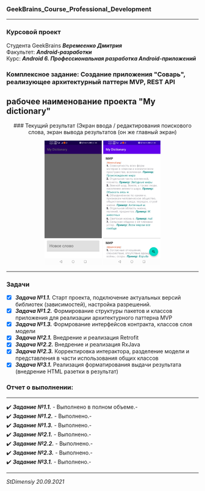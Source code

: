 ### GeekBrains_Course_Professional_Development
---

### Курсовой проект 

Студента GeekBrains ***Веремеенко Дмитрия***    
Факультет: ***Android-разработки***    
Курс: ***Android 6. Профессиональная разработка Android-приложений***
### Комплексное задание: Создание приложения "Соварь", реализующее архитектурный паттерн MVP, REST API
рабочее наименование проекта "My dictionary"
---    

<p align="center"> ### Текущий результат (Экран ввода / редактирования поискового слова, экран вывода результатов (он же главный экран)  </p>
<p align="center">
  <img src="https://github.com/stdimensiy/GeekBrains_Course_Professional_Development_HW_My_Dictionary_MVP/blob/completing_homework/snapshots/my_dictionary_1.jpg" width="150" title="Нижний лист - ввод и редактирвоание поисковой фразы">
  <img src="https://github.com/stdimensiy/GeekBrains_Course_Professional_Development_HW_My_Dictionary_MVP/blob/completing_homework/snapshots/my_dictionar_2.jpg" width="150" title="Экран выдачи результата">
</p>

--- 

### Задачи
- [X] ***Задача №1.1.***    Старт проекта, подключение актуальных версий библиотек (зависимостей), настройка разрешений.
- [X] ***Задача №1.2.***    Формирование структуры  пакетов и классов приложения для реализации архитектурного паттерна MVP
- [X] ***Задача №1.3.***    Формрование интерфейсов контракта, классов слоя модели
- [X] ***Задача №2.1.***    Внедрение и реализация Retrofit   
- [X] ***Задача №2.2.***    Внедрение и реализация RxJava  
- [X] ***Задача №2.3.***    Корректировка интерактора, разделение модели и представления в части использования общих классов
- [X] ***Задача №3.1.***    Реализация форматирования выдачи результата (внедрение HTML разетки в результат)

### Отчет о выполнении:
---    
:heavy_check_mark: ***Задание №1.1.*** - Выполнено в полном объеме.-    
:heavy_check_mark: ***Задание №1.2.*** - Выполнено.-    
:heavy_check_mark: ***Задание №1.3.*** - Выполнено.-    
:heavy_check_mark: ***Задание №2.1.*** - Выполнено.-    
:heavy_check_mark: ***Задание №2.2.*** - Выполнено.-    
:heavy_check_mark: ***Задание №2.3.*** - Выполнено.-    
:heavy_check_mark: ***Задание №3.1.*** - Выполнено.-    


---   

*StDimensiy 20.09.2021*
